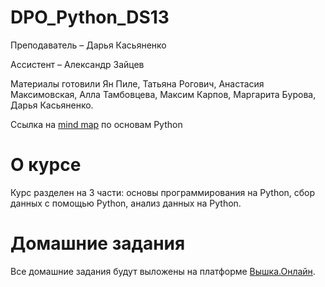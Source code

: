 # DPO_Python_DS13
Преподаватель – Дарья Касьяненко

Ассистент – Александр Зайцев

Материалы готовили Ян Пиле, Татьяна Рогович, Анастасия Максимовская, Алла Тамбовцева, Максим Карпов, Маргарита Бурова, Дарья Касьяненко.

Ссылка на [mind map](https://miro.com/app/board/uXjVOzqV4V8=/?share_link_id=682127544797) по основам Python

# О курсе

Курс разделен на 3 части: основы программирования на Python, сбор данных с помощью Python, анализ данных на Python.

# Домашние задания

Все домашние задания будут выложены на платформе [Вышка.Онлайн](https://learnonline.hse.ru/course/view.php?id=6719).

